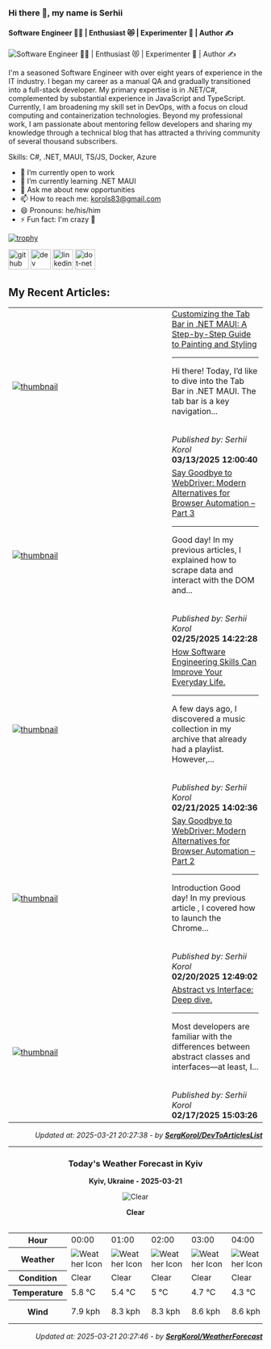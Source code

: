 ### Hi there 👋, my name is Serhii
#### Software Engineer 🧑‍💻 | Enthusiast 😻 | Experimenter 🧪 | Author ✍️
![Software Engineer 🧑‍💻 | Enthusiast 😻 | Experimenter 🧪 | Author ✍️](http://dartfordwaffler.co.uk/wp-content/uploads/2021/03/buy-me-a-beer.jpg)

I'm a seasoned Software Engineer with over eight years of
experience in the IT industry. I began my career as a manual QA
and gradually transitioned into a full-stack developer. My primary
expertise is in .NET/C#, complemented by substantial experience in
JavaScript and TypeScript. Currently, I am broadening my skill set in
DevOps, with a focus on cloud computing and containerization
technologies. Beyond my professional work, I am passionate about
mentoring fellow developers and sharing my knowledge through a
technical blog that has attracted a thriving community of several
thousand subscribers.

Skills: C#,  .NET, MAUI, TS/JS, Docker, Azure

- 🔭 I’m currently open to work 
- 🌱 I’m currently learning .NET MAUI 
- 💬 Ask me about new opportunities 
- 📫 How to reach me: korols83@gmail.com 
- 😄 Pronouns: he/his/him 
- ⚡ Fun fact: I'm crazy 🤪

[![trophy](https://github-profile-trophy.vercel.app/?username=SergKorol&theme=onedark&column=3)](https://github.com/ryo-ma/github-profile-trophy)

[<img src='https://cdn.jsdelivr.net/npm/simple-icons@3.0.1/icons/github.svg' alt='github' height='40'>](https://github.com/https://github.com/SergKorol)  [<img src='https://cdn.jsdelivr.net/npm/simple-icons@3.0.1/icons/dev-dot-to.svg' alt='dev' height='40'>](https://dev.to/https://dev.to/serhii_korol_ab7776c50dba)  [<img src='https://cdn.jsdelivr.net/npm/simple-icons@3.0.1/icons/linkedin.svg' alt='linkedin' height='40'>](https://www.linkedin.com/in/https://www.linkedin.com/in/serhii-k-b04303132//)  [<img src='https://cdn.jsdelivr.net/npm/simple-icons@3.0.1/icons/dot-net.svg' alt='dot-net' height='40'>](https://dev.to/t/dotnet)  


<h2>My Recent Articles:</h2>

<table>
        <tr>
<td width="300px"><a href="https://dev.to/serhii_korol_ab7776c50dba/customizing-the-tab-bar-in-net-maui-a-step-by-step-guide-to-painting-and-styling-4g7c"><img src="https://media2.dev.to/dynamic/image/width=1000,height=420,fit=cover,gravity=auto,format=auto/https%3A%2F%2Fdev-to-uploads.s3.amazonaws.com%2Fuploads%2Farticles%2F4o9yt0lex24uaw0sddqz.png" alt="thumbnail"></a></td>
<td><a href="https://dev.to/serhii_korol_ab7776c50dba/customizing-the-tab-bar-in-net-maui-a-step-by-step-guide-to-painting-and-styling-4g7c">Customizing the Tab Bar in .NET MAUI: A Step-by-Step Guide to Painting and Styling</a><hr><p>Hi there! Today, I’d like to dive into the Tab Bar in .NET MAUI. The tab bar is a key navigation...</p><br><i>Published by: Serhii Korol</i><br><b>03/13/2025 12:00:40</b></td>
</tr>
<tr>
<td width="300px"><a href="https://dev.to/serhii_korol_ab7776c50dba/say-goodbye-to-webdriver-modern-alternatives-for-browser-automation-part-3-39p9"><img src="https://media2.dev.to/dynamic/image/width=1000,height=420,fit=cover,gravity=auto,format=auto/https%3A%2F%2Fdev-to-uploads.s3.amazonaws.com%2Fuploads%2Farticles%2F6za0l4abu4p8o08zwlxc.png" alt="thumbnail"></a></td>
<td><a href="https://dev.to/serhii_korol_ab7776c50dba/say-goodbye-to-webdriver-modern-alternatives-for-browser-automation-part-3-39p9">Say Goodbye to WebDriver: Modern Alternatives for Browser Automation – Part 3</a><hr><p>Good day! In my previous articles, I explained how to scrape data and interact with the DOM and...</p><br><i>Published by: Serhii Korol</i><br><b>02/25/2025 14:22:28</b></td>
</tr>
<tr>
<td width="300px"><a href="https://dev.to/serhii_korol_ab7776c50dba/how-software-engineering-skills-can-improve-your-everyday-life-1nef"><img src="https://media2.dev.to/dynamic/image/width=1000,height=420,fit=cover,gravity=auto,format=auto/https%3A%2F%2Fdev-to-uploads.s3.amazonaws.com%2Fuploads%2Farticles%2F0lm1qszx82aiyjjen6xc.png" alt="thumbnail"></a></td>
<td><a href="https://dev.to/serhii_korol_ab7776c50dba/how-software-engineering-skills-can-improve-your-everyday-life-1nef">How Software Engineering Skills Can Improve Your Everyday Life.</a><hr><p>A few days ago, I discovered a music collection in my archive that already had a playlist. However,...</p><br><i>Published by: Serhii Korol</i><br><b>02/21/2025 14:02:36</b></td>
</tr>
<tr>
<td width="300px"><a href="https://dev.to/serhii_korol_ab7776c50dba/say-goodbye-to-webdriver-modern-alternatives-for-browser-automation-part-2-5fd0"><img src="https://media2.dev.to/dynamic/image/width=1000,height=420,fit=cover,gravity=auto,format=auto/https%3A%2F%2Fdev-to-uploads.s3.amazonaws.com%2Fuploads%2Farticles%2F8edkzgtx0xro0rrgqknf.png" alt="thumbnail"></a></td>
<td><a href="https://dev.to/serhii_korol_ab7776c50dba/say-goodbye-to-webdriver-modern-alternatives-for-browser-automation-part-2-5fd0">Say Goodbye to WebDriver: Modern Alternatives for Browser Automation – Part 2</a><hr><p>Introduction   Good day! In my previous article , I covered how to launch the Chrome...</p><br><i>Published by: Serhii Korol</i><br><b>02/20/2025 12:49:02</b></td>
</tr>
<tr>
<td width="300px"><a href="https://dev.to/serhii_korol_ab7776c50dba/abstract-vs-interface-deep-dive-2fb6"><img src="https://media2.dev.to/dynamic/image/width=1000,height=420,fit=cover,gravity=auto,format=auto/https%3A%2F%2Fdev-to-uploads.s3.amazonaws.com%2Fuploads%2Farticles%2Fu5mn649nd4xocvieadqe.png" alt="thumbnail"></a></td>
<td><a href="https://dev.to/serhii_korol_ab7776c50dba/abstract-vs-interface-deep-dive-2fb6">Abstract vs Interface: Deep dive.</a><hr><p>Most developers are familiar with the differences between abstract classes and interfaces—at least, I...</p><br><i>Published by: Serhii Korol</i><br><b>02/17/2025 15:03:26</b></td>
</tr>

</table>

<div align="right">

<i>Updated at: 2025-03-21 20:27:38 - by <b>[SergKorol/DevToArticlesList](https://github.com/SergKorol/DevToArticlesList)</b></i>

</div>

<hr>
<div align="center">
<h3>Today's Weather Forecast in Kyiv</h3>

<b>Kyiv, Ukraine - 2025-03-21</b>

<img src="https://cdn.weatherapi.com/weather/64x64/night/113.png" alt="Clear" />

<b>Clear</b>
</div>

<table>
    <table>
<tr><th>Hour</th>
<td>00:00</td>
<td>01:00</td>
<td>02:00</td>
<td>03:00</td>
<td>04:00</td>
<td>05:00</td>
<td>06:00</td>
<td>07:00</td>
<td>08:00</td>
<td>09:00</td>
<td>10:00</td>
<td>11:00</td>
<td>12:00</td>
<td>13:00</td>
<td>14:00</td>
<td>15:00</td>
<td>16:00</td>
<td>17:00</td>
<td>18:00</td>
<td>19:00</td>
<td>20:00</td>
<td>21:00</td>
<td>22:00</td>
<td>23:00</td>
</tr>
<tr><th>Weather</th>
<td><img src="https://cdn.weatherapi.com/weather/64x64/night/113.png" alt="Weather Icon"></td>
<td><img src="https://cdn.weatherapi.com/weather/64x64/night/113.png" alt="Weather Icon"></td>
<td><img src="https://cdn.weatherapi.com/weather/64x64/night/113.png" alt="Weather Icon"></td>
<td><img src="https://cdn.weatherapi.com/weather/64x64/night/113.png" alt="Weather Icon"></td>
<td><img src="https://cdn.weatherapi.com/weather/64x64/night/113.png" alt="Weather Icon"></td>
<td><img src="https://cdn.weatherapi.com/weather/64x64/night/113.png" alt="Weather Icon"></td>
<td><img src="https://cdn.weatherapi.com/weather/64x64/day/113.png" alt="Weather Icon"></td>
<td><img src="https://cdn.weatherapi.com/weather/64x64/day/113.png" alt="Weather Icon"></td>
<td><img src="https://cdn.weatherapi.com/weather/64x64/day/113.png" alt="Weather Icon"></td>
<td><img src="https://cdn.weatherapi.com/weather/64x64/day/113.png" alt="Weather Icon"></td>
<td><img src="https://cdn.weatherapi.com/weather/64x64/day/113.png" alt="Weather Icon"></td>
<td><img src="https://cdn.weatherapi.com/weather/64x64/day/113.png" alt="Weather Icon"></td>
<td><img src="https://cdn.weatherapi.com/weather/64x64/day/113.png" alt="Weather Icon"></td>
<td><img src="https://cdn.weatherapi.com/weather/64x64/day/113.png" alt="Weather Icon"></td>
<td><img src="https://cdn.weatherapi.com/weather/64x64/day/113.png" alt="Weather Icon"></td>
<td><img src="https://cdn.weatherapi.com/weather/64x64/day/113.png" alt="Weather Icon"></td>
<td><img src="https://cdn.weatherapi.com/weather/64x64/day/113.png" alt="Weather Icon"></td>
<td><img src="https://cdn.weatherapi.com/weather/64x64/day/113.png" alt="Weather Icon"></td>
<td><img src="https://cdn.weatherapi.com/weather/64x64/day/113.png" alt="Weather Icon"></td>
<td><img src="https://cdn.weatherapi.com/weather/64x64/night/113.png" alt="Weather Icon"></td>
<td><img src="https://cdn.weatherapi.com/weather/64x64/night/113.png" alt="Weather Icon"></td>
<td><img src="https://cdn.weatherapi.com/weather/64x64/night/113.png" alt="Weather Icon"></td>
<td><img src="https://cdn.weatherapi.com/weather/64x64/night/113.png" alt="Weather Icon"></td>
<td><img src="https://cdn.weatherapi.com/weather/64x64/night/113.png" alt="Weather Icon"></td>
</tr>
<tr><th>Condition</th>
<td>Clear </td>
<td>Clear </td>
<td>Clear </td>
<td>Clear </td>
<td>Clear </td>
<td>Clear </td>
<td>Sunny</td>
<td>Sunny</td>
<td>Sunny</td>
<td>Sunny</td>
<td>Sunny</td>
<td>Sunny</td>
<td>Sunny</td>
<td>Sunny</td>
<td>Sunny</td>
<td>Sunny</td>
<td>Sunny</td>
<td>Sunny</td>
<td>Sunny</td>
<td>Clear </td>
<td>Clear </td>
<td>Clear </td>
<td>Clear </td>
<td>Clear </td>
</tr>
<tr><th>Temperature</th>
<td>5.8 °C</td>
<td>5.4 °C</td>
<td>5 °C</td>
<td>4.7 °C</td>
<td>4.3 °C</td>
<td>4.1 °C</td>
<td>3.8 °C</td>
<td>4 °C</td>
<td>5.4 °C</td>
<td>7.3 °C</td>
<td>9 °C</td>
<td>10.5 °C</td>
<td>11.7 °C</td>
<td>12.4 °C</td>
<td>13 °C</td>
<td>13.1 °C</td>
<td>13 °C</td>
<td>12.5 °C</td>
<td>10.9 °C</td>
<td>10.1 °C</td>
<td>9.5 °C</td>
<td>9 °C</td>
<td>8.5 °C</td>
<td>8.1 °C</td>
</tr>
<tr><th>Wind</th>
<td>7.9 kph</td>
<td>8.3 kph</td>
<td>8.3 kph</td>
<td>8.6 kph</td>
<td>8.6 kph</td>
<td>9 kph</td>
<td>8.6 kph</td>
<td>8.6 kph</td>
<td>9 kph</td>
<td>10.4 kph</td>
<td>11.2 kph</td>
<td>11.5 kph</td>
<td>12.2 kph</td>
<td>12.6 kph</td>
<td>12.6 kph</td>
<td>12.2 kph</td>
<td>11.5 kph</td>
<td>8.3 kph</td>
<td>5 kph</td>
<td>4 kph</td>
<td>2.9 kph</td>
<td>1.8 kph</td>
<td>3.6 kph</td>
<td>1.1 kph</td>
</tr>
</table>

</table>

<div align="right">

<i>Updated at: 2025-03-21 20:27:46 - by <b>[SergKorol/WeatherForecast](https://github.com/SergKorol/WeatherForecast)</b></i>

</div>

